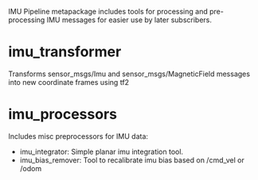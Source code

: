 IMU Pipeline metapackage includes tools for processing and pre-processing IMU messages for easier use by later subscribers.

imu_transformer
===============

Transforms sensor_msgs/Imu and sensor_msgs/MagneticField messages into new coordinate frames using tf2

imu_processors
==============

Includes misc preprocessors for IMU data:
* imu_integrator: Simple planar imu integration tool.
* imu_bias_remover: Tool to recalibrate imu bias based on /cmd_vel or /odom